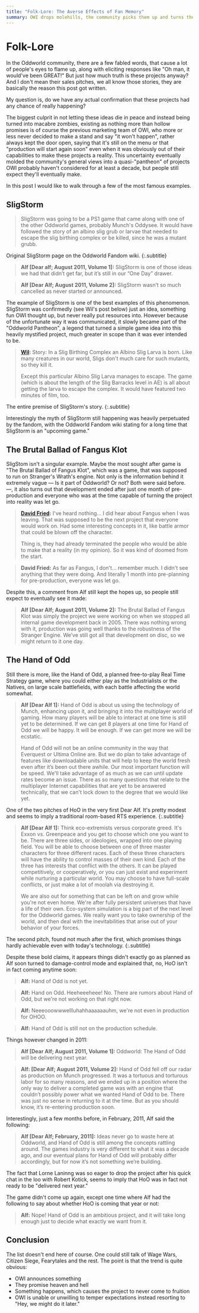 ```yaml
---
title: "Folk-Lore: The Averse Effects of Fan Memory"
summary: OWI drops molehills, the community picks them up and turns them into mountains.
---
```


# Folk-Lore

In the Oddworld community, there are a few fabled words, that cause a lot of
people's eyes to flame up, along with eliciting responses like "Oh man, it
would've been GREAT!" But just how much truth is these projects anyway? And I
don't mean their sales pitches, we all know those stories, they are basically
the reason this post got written. 

My question is, do we have any actual confirmation that these projects had any
chance of really happening?

The biggest culprit in not letting these ideas die in peace and instead being
turned into macabre zombies, existing as nothing more than hollow promises is
of course the previous marketing team of OWI, who more or less never decided to
make a stand and say "it won't happen", rather always kept the door open,
saying that it's still on the menu or that "production will start again soon"
even when it was obviously out of their capabilities to make these projects a
reality. This uncertainty eventually molded the community's general views into
a quasi-"pantheon" of projects OWI probably haven't considered for at least a
decade, but people still expect they'll eventually make.

In this post I would like to walk through a few of the most famous examples.

## SligStorm

> SligStorm was going to be a PS1 game that came along with one of the other
> Oddworld games, probably Munch's Oddysee. It would have followed the story of
> an albino slig grub or larvae that needed to escape the slig birthing complex
> or be killed, since he was a mutant grubb. 

Original SligStorm page on the Oddworld Fandom wiki.
{:.subtitle}

> **Alf [Dear alf; August 2011, Volume 1]:** SligStorm is one of those ideas we
> had that didn’t get far, but it’s still in our “One Day” drawer.

> **Alf [Dear Alf; August 2011, Volume 2]:** SligStorm wasn’t so much cancelled
> as never started or announced.

The example of SligStorm is one of the best examples of this phenomenon.
SligStorm was confirmedly (see Wil's post below) just an idea, something fun
OWI thought up, but never really put resources into. However because of the
unfortunate way it was communicated, it slowly became part of the "Oddworld
Pantheon", a legend that turned a simple game idea into this heavily mystified
project, much greater in scope than it was ever intended to be.

> **[Wil](http://www.oddworldforums.net/showpost.php?s=e96e4753f6b342a303c16e3f59d0f35f&p=92509&postcount=11):**
> Story: In a Slig Birthing Complex an Albino Slig Larva is born. Like many
> creatures in our world, Sligs don't much care for such mutants, so they kill
> it.
>
> Except this particular Albino Slig Larva manages to escape. The game (which is
> about the length of the Slig Barracks level in AE) is all about getting the
> larva to escape the complex. It would have featured two minutes of film, too.

The entire premise of SligStorm's story.
{:.subtitle}

Interestingly the myth of SligStorm still happening was heavily perpetuated by
the fandom, with the Oddworld Fandom wiki stating for a long time that SligStorm
is an "upcoming game."


## The Brutal Ballad of Fangus Klot

SligStom isn't a singular example. Maybe the most sought after game is "The
Brutal Ballad of Fangus Klot", which was a game, that was supposed to run on
Stranger's Wrath's engine. Not only is the information behind it extremely vague
— Is it part of Oddworld? Or not? Both were said before. —, it also turns out
that development ended after just one month of pre-production and everyone who
was at the time capable of turning the project into reality was let go.

> **[David Fried](/swinterview):**
>I've heard nothing... I did hear about Fangus when I was leaving. That was
>supposed to be the next project that everyone would work on. Had some
>interesting concepts in it, like battle armor that could be blown off the
>character.
>
>Thing is, they had already terminated the people who would be able to make that
>a reality (in my opinion). So it was kind of doomed from the start.

> **David Fried:**
>As far as Fangus, I don't... remember much.  I didn't see anything that they
>were doing.  And literally 1 month into pre-planning for pre-production,
>everyone was let go.

Despite this, a comment from Alf still kept the hopes up, so people still expect
to eventually see it made:

 > **Alf [Dear Alf; August 2011, Volume 2]:** The Brutal Ballad of Fangus Klot
 > was simply the project we were working on when we stopped all internal game
 > development back in 2005. There was nothing wrong with it, production was
 > going well thanks to the robustness of the Stranger Engine. We’ve still got
 > all that development on disc, so we might return to it one day. 

## The Hand of Odd

Still there is more, like the Hand of Odd, a planned free-to-play Real Time
Strategy game, where you could either play as the Industrialists or the Natives,
on large scale battlefields, with each battle affecting the world somewhat.

>**Alf [Dear Alf 1]:** Hand of Odd is about us using the technology of Munch,
>enhancing upon it, and bringing it into the multiplayer world of gaming. How
>many players will be able to interact at one time is still yet to be
>determined. If we can get 8 players at one time for Hand of Odd we will be
>happy. It will be enough. If we can get more we will be ecstatic.
>
>Hand of Odd will not be an online community in the way that Everquest or Ultima
>Online are. But we do plan to take advantage of features like downloadable
>units that will help to keep the world fresh even after it’s been out there
>awhile. Our most important function will be speed. We'll take advantage of as
>much as we can until update rates become an issue. There as so many questions
>that relate to the multiplayer Internet capabilities that are yet to be
>answered technically, that we can't lock down to the degree that we would like
>yet. 

One of the two pitches of HoO in the very first Dear Alf. It's pretty modest and
seems to imply a traditional room-based RTS experience.
{:.subtitle}

>**Alf [Dear Alf 1]:** Think eco-extremists versus corporate greed. It's Exxon
>vs. Greenpeace and you get to choose which one you want to be. There are three
>sides, or ideologies, wrapped into one playing field. You will be able to
>choose between one of three master characters for three different races. Each
>of these three characters will have the ability to control masses of their own
>kind. Each of the three has interests that conflict with the others. It can be
>played competitively, or cooperatively, or you can just exist and experiment
>while nurturing a particular world. You may choose to have full-scale
>conflicts, or just make a lot of moolah via destroying it.
>
>We are also out for something that can be left on and grow while you're not
>even home. We're after fully persistent universes that have a life of their
>own. Eco-system simulation is a big part of the next level for the Oddworld
>games. We really want you to take ownership of the world, and then deal with
>the inevitabilities that arise out of your behavior of your forces. 

The second pitch, found not much after the first, which promises things hardly
achievable even with today's technology.
{:.subtitle}

Despite these bold claims, it appears things didn't exactly go as planned as Alf
soon turned to damage-control mode and explained that, no, HoO isn't in fact
coming anytime soon:

> **Alf:** Hand of Odd is not yet.

> **Alf:** Hand on Odd. Heeheeeheee! No. There are rumors about Hand of Odd, but
> we're not working on that right now.

> **Alf:** Neeeooowwwellluhahhaaaaaauhm, we're not even in production for OHOO.

> **Alf:** Hand of Odd is still not on the production schedule.

Things however changed in 2011:

> **Alf [Dear Alf; August 2011, Volume 1]:** Oddworld: The Hand of Odd will be
> delivering next year. 

> **Alf: [Dear Alf; August 2011, Volume 2]:** Hand of Odd fell off our radar as
> production on Munch progressed. It was a tortuous and torturous labor for so
> many reasons, and we ended up in a position where the only way to deliver a
> completed game was with an engine that couldn’t possibly power what we wanted
> Hand of Odd to be. There was just no sense in returning to it at the time. But
> as you should know, it’s re-entering production soon.

Interestingly, just a few months before, in February, 2011, Alf said the
following:

> **Alf [Dear Alf; February, 2011]:** Ideas never go to waste here at Oddworld,
> and Hand of Odd is still among the concepts rattling around. The games
> industry is very different to what it was a decade ago, and our eventual plans
> for Hand of Odd will probably differ accordingly, but for now it’s not
> something we’re building. 

The fact that Lorne Laninng was so eager to drop the project after his quick
chat in the loo with Robert Kotick, seems to imply that HoO was in fact not
ready to be "delivered next year."

The game didn't come up again, except one time where Alf had the following to
say about whether HoO is coming that year or not:

> **Alf:** Nope! Hand of Odd is an ambitious project, and it will take long
> enough just to decide what exactly we want from it. 

## Conclusion

The list doesn't end here of course. One could still talk of Wage Wars, Citizen Siege, Fearytales and the rest. The point is that the trend is quite obvious:

- OWI announces something
- They promise heaven and hell
- Something happens, which causes the project to never come to fruition
- OWI is unable or unwilling to temper expectations instead resorting to "Hey, we
  might do it later."

